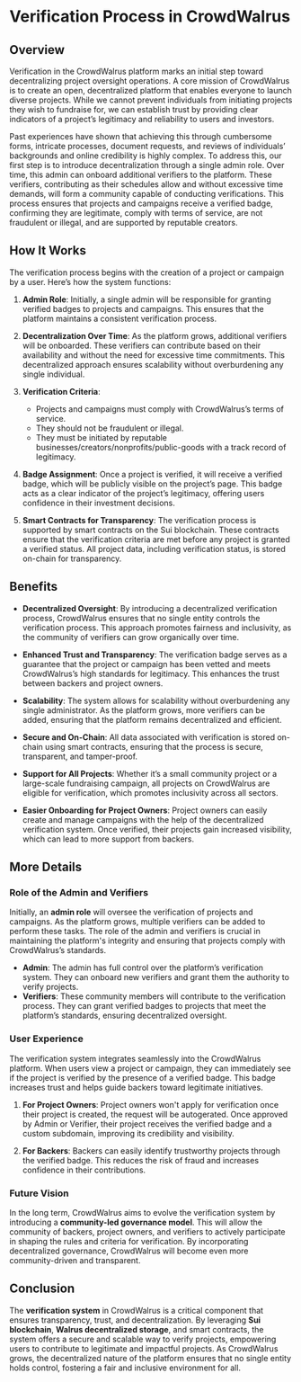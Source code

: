 # Verification Process in CrowdWalrus

## Overview

Verification in the CrowdWalrus platform marks an initial step toward decentralizing project oversight operations. A core mission of CrowdWalrus is to create an open, decentralized platform that enables everyone to launch diverse projects. While we cannot prevent individuals from initiating projects they wish to fundraise for, we can establish trust by providing clear indicators of a project’s legitimacy and reliability to users and investors.

Past experiences have shown that achieving this through cumbersome forms, intricate processes, document requests, and reviews of individuals’ backgrounds and online credibility is highly complex. To address this, our first step is to introduce decentralization through a single admin role. Over time, this admin can onboard additional verifiers to the platform. These verifiers, contributing as their schedules allow and without excessive time demands, will form a community capable of conducting verifications. This process ensures that projects and campaigns receive a verified badge, confirming they are legitimate, comply with terms of service, are not fraudulent or illegal, and are supported by reputable creators.


## How It Works

The verification process begins with the creation of a project or campaign by a user. Here’s how the system functions:

1. **Admin Role**: Initially, a single admin will be responsible for granting verified badges to projects and campaigns. This ensures that the platform maintains a consistent verification process.
   
2. **Decentralization Over Time**: As the platform grows, additional verifiers will be onboarded. These verifiers can contribute based on their availability and without the need for excessive time commitments. This decentralized approach ensures scalability without overburdening any single individual.

3. **Verification Criteria**: 
   - Projects and campaigns must comply with CrowdWalrus’s terms of service.
   - They should not be fraudulent or illegal.
   - They must be initiated by reputable businesses/creators/nonprofits/public-goods with a track record of legitimacy.
   
4. **Badge Assignment**: Once a project is verified, it will receive a verified badge, which will be publicly visible on the project’s page. This badge acts as a clear indicator of the project’s legitimacy, offering users confidence in their investment decisions.

5. **Smart Contracts for Transparency**: The verification process is supported by smart contracts on the Sui blockchain. These contracts ensure that the verification criteria are met before any project is granted a verified status. All project data, including verification status, is stored on-chain for transparency.


## Benefits

- **Decentralized Oversight**: By introducing a decentralized verification process, CrowdWalrus ensures that no single entity controls the verification process. This approach promotes fairness and inclusivity, as the community of verifiers can grow organically over time.
  
- **Enhanced Trust and Transparency**: The verification badge serves as a guarantee that the project or campaign has been vetted and meets CrowdWalrus’s high standards for legitimacy. This enhances the trust between backers and project owners.

- **Scalability**: The system allows for scalability without overburdening any single administrator. As the platform grows, more verifiers can be added, ensuring that the platform remains decentralized and efficient.

- **Secure and On-Chain**: All data associated with verification is stored on-chain using smart contracts, ensuring that the process is secure, transparent, and tamper-proof.

- **Support for All Projects**: Whether it’s a small community project or a large-scale fundraising campaign, all projects on CrowdWalrus are eligible for verification, which promotes inclusivity across all sectors.

- **Easier Onboarding for Project Owners**: Project owners can easily create and manage campaigns with the help of the decentralized verification system. Once verified, their projects gain increased visibility, which can lead to more support from backers.

## More Details

### Role of the Admin and Verifiers
Initially, an **admin role** will oversee the verification of projects and campaigns. As the platform grows, multiple verifiers can be added to perform these tasks. The role of the admin and verifiers is crucial in maintaining the platform's integrity and ensuring that projects comply with CrowdWalrus’s standards.

- **Admin**: The admin has full control over the platform’s verification system. They can onboard new verifiers and grant them the authority to verify projects.
- **Verifiers**: These community members will contribute to the verification process. They can grant verified badges to projects that meet the platform’s standards, ensuring decentralized oversight.

### User Experience
The verification system integrates seamlessly into the CrowdWalrus platform. When users view a project or campaign, they can immediately see if the project is verified by the presence of a verified badge. This badge increases trust and helps guide backers toward legitimate initiatives.

1. **For Project Owners**: Project owners won't apply for verification once their project is created, the request will be autogerated. Once approved by Admin or Verifier, their project receives the verified badge and a custom subdomain, improving its credibility and visibility.
   
2. **For Backers**: Backers can easily identify trustworthy projects through the verified badge. This reduces the risk of fraud and increases confidence in their contributions.

### Future Vision
In the long term, CrowdWalrus aims to evolve the verification system by introducing a **community-led governance model**. This will allow the community of backers, project owners, and verifiers to actively participate in shaping the rules and criteria for verification. By incorporating decentralized governance, CrowdWalrus will become even more community-driven and transparent.

## Conclusion
The **verification system** in CrowdWalrus is a critical component that ensures transparency, trust, and decentralization. By leveraging **Sui blockchain**, **Walrus decentralized storage**, and smart contracts, the system offers a secure and scalable way to verify projects, empowering users to contribute to legitimate and impactful projects. As CrowdWalrus grows, the decentralized nature of the platform ensures that no single entity holds control, fostering a fair and inclusive environment for all.
